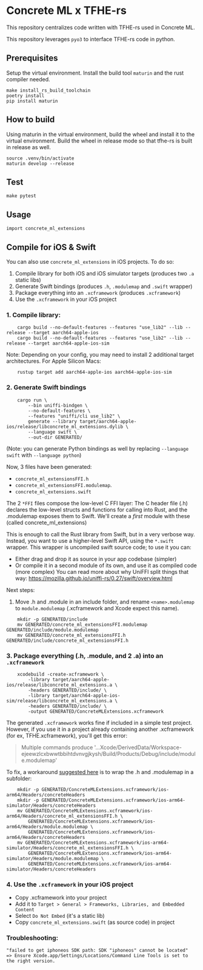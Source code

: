 # Concrete ML x TFHE-rs

This repository centralizes code written with TFHE-rs used in Concrete ML.

This repository leverages `pyo3` to interface TFHE-rs code in python.

## Prerequisites

Setup the virtual environment. Install the build tool `maturin` and the rust compiler needed. 

```
make install_rs_build_toolchain
poetry install
pip install maturin
```

## How to build

Using maturin in the virtual environment, build the wheel and install it to the virtual
environment. Build the wheel in release mode so that tfhe-rs is built in release as well.

```
source .venv/bin/activate
maturin develop --release
```

## Test

```
make pytest
```

## Usage

```{python}
import concrete_ml_extensions
```

## Compile for iOS & Swift

You can also use `concrete_ml_extensions` in iOS projects. To do so:

1. Compile library for both iOS and iOS simulator targets (produces two `.a` static libs)
2. Generate Swift bindings (produces `.h`, `.modulemap` and `.swift` wrapper)
3. Package everything into an `.xcframework` (produces `.xcframework`)
4. Use the `.xcframework` in your iOS project

### 1. Compile library:
```shell
    cargo build --no-default-features --features "use_lib2" --lib --release --target aarch64-apple-ios
    cargo build --no-default-features --features "use_lib2" --lib --release --target aarch64-apple-ios-sim
```

Note: Depending on your config, you may need to install 2 additional target architectures.
For Apple Silicon Macs:
```shell
    rustup target add aarch64-apple-ios aarch64-apple-ios-sim
```

### 2. Generate Swift bindings
```shell
    cargo run \
        --bin uniffi-bindgen \
        --no-default-features \
        --features "uniffi/cli use_lib2" \
        generate --library target/aarch64-apple-ios/release/libconcrete_ml_extensions.dylib \
        --language swift \
        --out-dir GENERATED/
```
(Note: you can generate Python bindings as well by replacing `--language swift` with `--language python`)

Now, 3 files have been generated:
- `concrete_ml_extensionsFFI.h`
- `concrete_ml_extensionsFFI.modulemap`.
- `concrete_ml_extensions.swift`

The 2 `*FFI` files compose the low-level C FFI layer: The C header file (.h) declares the low-level structs and functions for calling into Rust, and the .modulemap exposes them to Swift. We'll create a *first* module with these (called concrete_ml_extensions) 

This is enough to call the Rust library from Swift, but in a very verbose way. Instead, you want to use a higher-level Swift API, using the `*.swift` wrapper. This wrapper is uncompiled swift source code; to use it you can:
- Either drag and drop it as source in your app codebase (simpler)
- Or compile it in a second module of its own, and use it as compiled code (more complex)
You can read more about why UniFFI split things that way: https://mozilla.github.io/uniffi-rs/0.27/swift/overview.html

Next steps:
1. Move .h and .module in an include folder, and rename `<name>.modulemap` to `module.modulemap` (.xcframework and Xcode expect this name).
```shell
    mkdir -p GENERATED/include
    mv GENERATED/concrete_ml_extensionsFFI.modulemap GENERATED/include/module.modulemap
    mv GENERATED/concrete_ml_extensionsFFI.h GENERATED/include/concrete_ml_extensionsFFI.h
```

### 3. Package everything (.h, .module, and 2 .a) into an `.xcframework`

```shell
    xcodebuild -create-xcframework \
        -library target/aarch64-apple-ios/release/libconcrete_ml_extensions.a \
        -headers GENERATED/include/ \
        -library target/aarch64-apple-ios-sim/release/libconcrete_ml_extensions.a \
        -headers GENERATED/include/ \
        -output GENERATED/ConcreteMLExtensions.xcframework
```

The generated `.xcframework` works fine if included in a simple test project.
However, if you use it in a project already containing another .xcframework (for ex, TFHE.xcframework), you'll get this error:

> Multiple commands produce '...Xcode/DerivedData/Workspace-ejeewzlcxbwwtbbihtdvnvgjkysh/Build/Products/Debug/include/module.modulemap'

To fix, a workaround [suggested here](https://github.com/jessegrosjean/module-map-error) is to wrap the .h and .modulemap in a subfolder:

```shell
    mkdir -p GENERATED/ConcreteMLExtensions.xcframework/ios-arm64/Headers/concreteHeaders
    mkdir -p GENERATED/ConcreteMLExtensions.xcframework/ios-arm64-simulator/Headers/concreteHeaders
    mv GENERATED/ConcreteMLExtensions.xcframework/ios-arm64/Headers/concrete_ml_extensionsFFI.h \
        GENERATED/ConcreteMLExtensions.xcframework/ios-arm64/Headers/module.modulemap \
        GENERATED/ConcreteMLExtensions.xcframework/ios-arm64/Headers/concreteHeaders
    mv GENERATED/ConcreteMLExtensions.xcframework/ios-arm64-simulator/Headers/concrete_ml_extensionsFFI.h \
        GENERATED/ConcreteMLExtensions.xcframework/ios-arm64-simulator/Headers/module.modulemap \
        GENERATED/ConcreteMLExtensions.xcframework/ios-arm64-simulator/Headers/concreteHeaders
```


### 4. Use the `.xcframework` in your iOS project
- Copy .xcframework into your project
- Add it to `Target > General > Frameworks, Libraries, and Embedded Content`
- Select `Do Not Embed` (it's a static lib)
- Copy `concrete_ml_extensions.swift` (as source code) in project

### Troubleshooting:
    "failed to get iphoneos SDK path: SDK "iphoneos" cannot be located"
    => Ensure Xcode.app/Settings/Locations/Command Line Tools is set to the right version.
